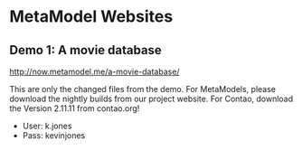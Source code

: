 MetaModel Websites
==================

Demo 1: A movie database
------------------------

http://now.metamodel.me/a-movie-database/

This are only the changed files from the demo. For MetaModels, please download the nightly builds from our project website. For Contao, download the Version 2.11.11 from contao.org!

* User: k.jones
* Pass: kevinjones